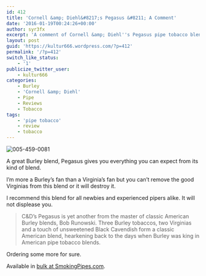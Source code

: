 ```yaml
---
id: 412
title: 'Cornell &amp; Diehl&#8217;s Pegasus &#8211; A Comment'
date: '2016-01-19T00:24:26+00:00'
author: syr3fx
excerpt: 'A comment of Cornell &amp; Diehl''s Pegasus pipe tobacco blend.'
layout: post
guid: 'https://kultur666.wordpress.com/?p=412'
permalink: '/?p=412'
switch_like_status:
    - '1'
publicize_twitter_user:
    - kultur666
categories:
    - Burley
    - 'Cornell &amp; Diehl'
    - Pipe
    - Reviews
    - Tobacco
tags:
    - 'pipe tobacco'
    - review
    - tobacco
---
```


![005-459-0081](http://localhost:8080/wp-content/uploads/2016/01/005-459-0081.jpg)

A great Burley blend, Pegasus gives you everything you can expect from its kind of blend.

I’m more a Burley’s fan than a Virginia’s fan but you can’t remove the good Virginias from this blend or it will destroy it.

I recommend this blend for all newbies and experienced pipers alike. It will not displease you.

> C&amp;D’s Pegasus is yet another from the master of classic American Burley blends, Bob Runowski. Three Burley tobaccos, two Virginias and a touch of unsweetened Black Cavendish form a classic American blend, hearkening back to the days when Burley was king in American pipe tobacco blends.

Ordering some more for sure.

Available in [bulk at SmokingPipes.com](http://www.smokingpipes.com/tobacco/by-maker/cornell-diehl/bulk/moreinfo.cfm?product_id=138729).